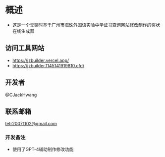 # 概述
* 这是一个无聊时基于广州市海珠外国语实验中学证书查询网站修改制作的奖状在线生成器
## 访问工具网站
* https://jzbuilder.vercel.app/
* https://jzbuilder.1145141919810.cfd/
## 开发者
@CJackHwang
## 联系邮箱
tetr20071102@gmail.com
### 开发备注
* 使用了GPT-4辅助制作修改功能
